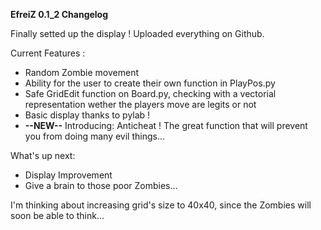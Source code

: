  **EfreiZ 0.1_2 Changelog**
 
 Finally setted up the display !
 Uploaded everything on Github.
 
Current Features :

- Random Zombie movement
- Ability for the user to create their own function in PlayPos.py
- Safe GridEdit function on Board.py, checking with a vectorial representation wether the players move are legits or not
- Basic display thanks to pylab !
- **--NEW--** Introducing: Anticheat ! The great function that will prevent you from doing many evil things...

What's up next:

- Display Improvement
- Give a brain to those poor Zombies...


I'm thinking about increasing grid's size to 40x40, since the Zombies will soon be able to think...
